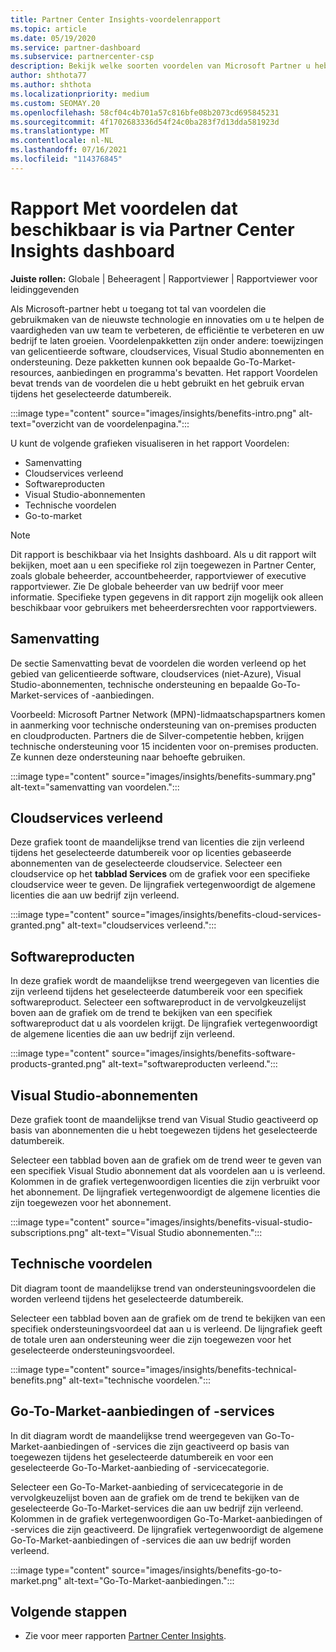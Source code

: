 ```yaml
---
title: Partner Center Insights-voordelenrapport
ms.topic: article
ms.date: 05/19/2020
ms.service: partner-dashboard
ms.subservice: partnercenter-csp
description: Bekijk welke soorten voordelen van Microsoft Partner u hebt gekregen om uw bedrijf te helpen groeien, de efficiëntie te verbeteren en de vaardigheden van uw team te verbeteren.
author: shthota77
ms.author: shthota
ms.localizationpriority: medium
ms.custom: SEOMAY.20
ms.openlocfilehash: 58cf04c4b701a57c816bfe08b2073cd695845231
ms.sourcegitcommit: 4f1702683336d54f24c0ba283f7d13dda581923d
ms.translationtype: MT
ms.contentlocale: nl-NL
ms.lasthandoff: 07/16/2021
ms.locfileid: "114376845"
---
```

# <a name="benefits-report-available-from-the-partner-center-insights-dashboard"></a>Rapport Met voordelen dat beschikbaar is via Partner Center Insights dashboard

**Juiste rollen:** Globale | Beheeragent | Rapportviewer | Rapportviewer voor leidinggevenden

Als Microsoft-partner hebt u toegang tot tal van voordelen die gebruikmaken van de nieuwste technologie en innovaties om u te helpen de vaardigheden van uw team te verbeteren, de efficiëntie te verbeteren en uw bedrijf te laten groeien. Voordelenpakketten zijn onder andere: toewijzingen van gelicentieerde software, cloudservices, Visual Studio abonnementen en ondersteuning. Deze pakketten kunnen ook bepaalde Go-To-Market-resources, aanbiedingen en programma's bevatten. Het rapport Voordelen bevat trends van de voordelen die u hebt gebruikt en het gebruik ervan tijdens het geselecteerde datumbereik.

:::image type="content" source="images/insights/benefits-intro.png" alt-text="overzicht van de voordelenpagina.":::

U kunt de volgende grafieken visualiseren in het rapport Voordelen:

- Samenvatting
- Cloudservices verleend
- Softwareproducten
- Visual Studio-abonnementen
- Technische voordelen
- Go-to-market

 > [!NOTE]
 > Dit rapport is beschikbaar via het Insights dashboard. Als u dit rapport wilt bekijken, moet aan u een specifieke rol zijn toegewezen in Partner Center, zoals globale beheerder, accountbeheerder, rapportviewer of executive rapportviewer. Zie De globale beheerder van uw bedrijf voor meer informatie. Specifieke typen gegevens in dit rapport zijn mogelijk ook alleen beschikbaar voor gebruikers met beheerdersrechten voor rapportviewers.

## <a name="summary"></a>Samenvatting

De sectie Samenvatting bevat de voordelen die worden verleend op het gebied van gelicentieerde software, cloudservices (niet-Azure), Visual Studio-abonnementen, technische ondersteuning en bepaalde Go-To-Market-services of -aanbiedingen.

Voorbeeld: Microsoft Partner Network (MPN)-lidmaatschapspartners komen in aanmerking voor technische ondersteuning van on-premises producten en cloudproducten. Partners die de Silver-competentie hebben, krijgen technische ondersteuning voor 15 incidenten voor on-premises producten. Ze kunnen deze ondersteuning naar behoefte gebruiken. 

:::image type="content" source="images/insights/benefits-summary.png" alt-text="samenvatting van voordelen.":::

## <a name="cloud-services-granted"></a>Cloudservices verleend

Deze grafiek toont de maandelijkse trend van licenties die zijn verleend tijdens het geselecteerde datumbereik voor op licenties gebaseerde abonnementen van de geselecteerde cloudservice.
Selecteer een cloudservice op het **tabblad Services** om de grafiek voor een specifieke cloudservice weer te geven. De lijngrafiek vertegenwoordigt de algemene licenties die aan uw bedrijf zijn verleend.

:::image type="content" source="images/insights/benefits-cloud-services-granted.png" alt-text="cloudservices verleend.":::

## <a name="software-products"></a>Softwareproducten

In deze grafiek wordt de maandelijkse trend weergegeven van licenties die zijn verleend tijdens het geselecteerde datumbereik voor een specifiek softwareproduct. Selecteer een softwareproduct in de vervolgkeuzelijst boven aan de grafiek om de trend te bekijken van een specifiek softwareproduct dat u als voordelen krijgt. De lijngrafiek vertegenwoordigt de algemene licenties die aan uw bedrijf zijn verleend.

:::image type="content" source="images/insights/benefits-software-products-granted.png" alt-text="softwareproducten verleend.":::

## <a name="visual-studio-subscriptions"></a>Visual Studio-abonnementen

Deze grafiek toont de maandelijkse trend van Visual Studio geactiveerd op basis van abonnementen die u hebt toegewezen tijdens het geselecteerde datumbereik.

Selecteer een tabblad boven aan de grafiek om de trend weer te geven van een specifiek Visual Studio abonnement dat als voordelen aan u is verleend. Kolommen in de grafiek vertegenwoordigen licenties die zijn verbruikt voor het abonnement. De lijngrafiek vertegenwoordigt de algemene licenties die zijn toegewezen voor het abonnement.

:::image type="content" source="images/insights/benefits-visual-studio-subscriptions.png" alt-text="Visual Studio abonnementen.":::

## <a name="technical-benefits"></a>Technische voordelen

Dit diagram toont de maandelijkse trend van ondersteuningsvoordelen die worden verleend tijdens het geselecteerde datumbereik.

Selecteer een tabblad boven aan de grafiek om de trend te bekijken van een specifiek ondersteuningsvoordeel dat aan u is verleend. De lijngrafiek geeft de totale uren aan ondersteuning weer die zijn toegewezen voor het geselecteerde ondersteuningsvoordeel.

:::image type="content" source="images/insights/benefits-technical-benefits.png" alt-text="technische voordelen.":::

## <a name="go-to-market-offers-or-services"></a>Go-To-Market-aanbiedingen of -services

In dit diagram wordt de maandelijkse trend weergegeven van Go-To-Market-aanbiedingen of -services die zijn geactiveerd op basis van toegewezen tijdens het geselecteerde datumbereik en voor een geselecteerde Go-To-Market-aanbieding of -servicecategorie.

Selecteer een Go-To-Market-aanbieding of servicecategorie in de vervolgkeuzelijst boven aan de grafiek om de trend te bekijken van de geselecteerde Go-To-Market-services die aan uw bedrijf zijn verleend. Kolommen in de grafiek vertegenwoordigen Go-To-Market-aanbiedingen of -services die zijn geactiveerd. De lijngrafiek vertegenwoordigt de algemene Go-To-Market-aanbiedingen of -services die aan uw bedrijf worden verleend.

:::image type="content" source="images/insights/benefits-go-to-market.png" alt-text="Go-To-Market-aanbiedingen.":::

## <a name="next-steps"></a>Volgende stappen

- Zie voor meer rapporten [Partner Center Insights](partner-center-insights.md).
